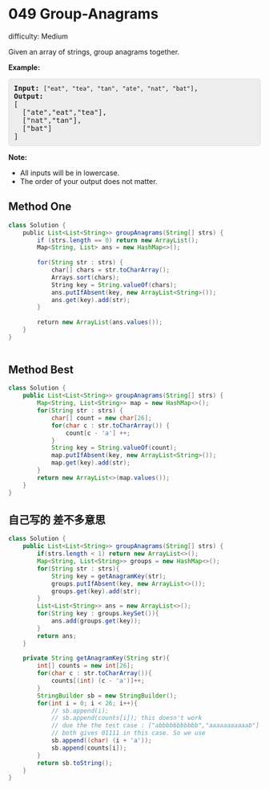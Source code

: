# 049 Group-Anagrams

difficulty: Medium

<style>
        section pre{
          background-color: #eee;
          border: 1px solid #ddd;
          padding:10px;
          border-radius: 5px;
        }
      </style>
<section>
<div><p>Given an array of strings, group anagrams together.</p>
<p><strong>Example:</strong></p>
<pre><strong>Input:</strong> <code>["eat", "tea", "tan", "ate", "nat", "bat"]</code>,
<strong>Output:</strong>
[
  ["ate","eat","tea"],
  ["nat","tan"],
  ["bat"]
]</pre>
<p><strong>Note:</strong></p>
<ul>
	<li>All inputs will be in lowercase.</li>
	<li>The order of your output does not&nbsp;matter.</li>
</ul>
</div></section>
 
 ## Method One 
 
``` Java
class Solution {
    public List<List<String>> groupAnagrams(String[] strs) {
        if (strs.length == 0) return new ArrayList();
        Map<String, List> ans = new HashMap<>();
        
        for(String str : strs) {
            char[] chars = str.toCharArray();
            Arrays.sort(chars);
            String key = String.valueOf(chars);
            ans.putIfAbsent(key, new ArrayList<String>());
            ans.get(key).add(str);
        }
        
        return new ArrayList(ans.values());
    }
}
​
```

## Method Best
```java
class Solution {
    public List<List<String>> groupAnagrams(String[] strs) {
        Map<String, List<String>> map = new HashMap<>();
        for(String str : strs) {
            char[] count = new char[26];
            for(char c : str.toCharArray()) {
                count[c - 'a'] ++;
            }
            String key = String.valueOf(count);
            map.putIfAbsent(key, new ArrayList<String>());
            map.get(key).add(str);
        }
        return new ArrayList<>(map.values());
    }
}
```

## 自己写的 差不多意思

```java
class Solution {
    public List<List<String>> groupAnagrams(String[] strs) {
        if(strs.length < 1) return new ArrayList<>();
        Map<String, List<String>> groups = new HashMap<>();
        for(String str : strs){
            String key = getAnagramKey(str);
            groups.putIfAbsent(key, new ArrayList<>());
            groups.get(key).add(str);
        }
        List<List<String>> ans = new ArrayList<>();
        for(String key : groups.keySet()){
            ans.add(groups.get(key));
        }
        return ans;
    }
    
    private String getAnagramKey(String str){
        int[] counts = new int[26];
        for(char c : str.toCharArray()){
            counts[(int) (c - 'a')]++;
        }
        StringBuilder sb = new StringBuilder();
        for(int i = 0; i < 26; i++){
            // sb.append(i);
            // sb.append(counts[i]); this doesn't work 
            // due the the test case : ["abbbbbbbbbbb","aaaaaaaaaaab"] 
            // both gives 01111 in this case. So we use
            sb.append((char) (i + 'a'));
            sb.append(counts[i]);
        }
        return sb.toString();
    }
}
```


